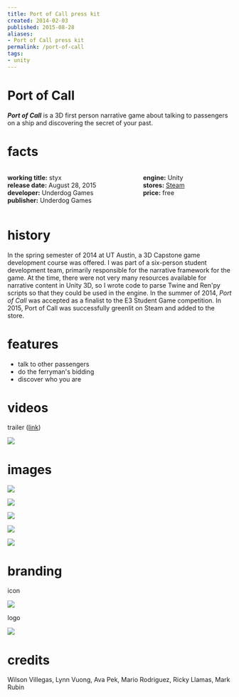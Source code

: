 ```yaml
---
title: Port of Call press kit
created: 2014-02-03
published: 2015-08-28
aliases:
- Port of Call press kit
permalink: /port-of-call
tags:
- unity
---
```


# Port of Call

_**Port of Call**_ is a 3D first person narrative game about talking to passengers on a ship and discovering the secret of your past.

# facts

<div style="display: flex; flex-direction: row">
<div style="flex-grow: 1">

**working title:** styx<br/>
**release date:** August 28, 2015<br/>
**developer:** Underdog Games<br/>
**publisher:** Underdog Games<br/>

</div>
<div style="flex-grow: 1">

**engine:** Unity<br/>
**stores:** [Steam](https://store.steampowered.com/app/356520/Port_of_Call/)<br/>
**price:** free<br/>

</div>
</div>

# history

In the spring semester of 2014 at UT Austin, a 3D Capstone game development course was offered. I was part of a six-person student development team, primarily responsible for the narrative framework for the game. At the time, there were not very many resources available for narrative content in Unity 3D, so I wrote code to parse Twine and Ren'py scripts so that they could be used in the engine. In the summer of 2014, _Port of Call_ was accepted as a finalist to the E3 Student Game competition. In 2015, Port of Call was successfully greenlit on Steam and added to the store.

# features

- talk to other passengers
- do the ferryman's bidding
- discover who you are

# videos

trailer ([link](https://www.youtube.com/watch?v=ACe8NJ5Y2iE))

![](https://www.youtube.com/watch?v=ACe8NJ5Y2iE)

# images

![](port-of-call/screen-1.jpg)

![](port-of-call/screen-2.jpg)

![](port-of-call/screen-3.jpg)

![](port-of-call/screen-4.jpg)

![](port-of-call/screen-5.jpg)

# branding

icon

![](port-of-call/icon.png)

logo

![](port-of-call/logo.png)

# credits

Wilson Villegas, Lynn Vuong, Ava Pek, Mario Rodriguez, Ricky Llamas, Mark Rubin
